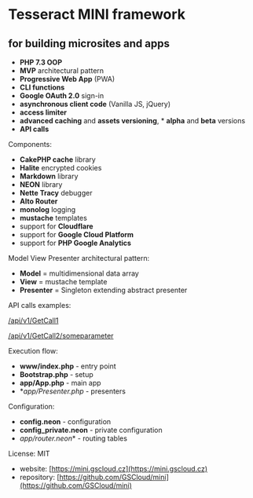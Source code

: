 Tesseract MINI framework
========================

for building microsites and apps
--------------------------------


* **PHP 7.3 OOP**
* **MVP** architectural pattern
* **Progressive Web App** (PWA)
* **CLI functions**
* **Google OAuth 2.0** sign-in
* **asynchronous client code** (Vanilla JS, jQuery)
* **access limiter**
* **advanced caching** and **assets versioning**, * **alpha** and **beta** versions
* **API calls**


Components:

* **CakePHP cache** library
* **Halite** encrypted cookies
* **Markdown** library
* **NEON** library
* **Nette Tracy** debugger
* **Alto Router**
* **monolog** logging
* **mustache** templates
* support for **Cloudflare**
* support for **Google Cloud Platform**
* support for **PHP Google Analytics**


Model View Presenter architectural pattern:

* **Model** = multidimensional data array
* **View** = mustache template
* **Presenter** = Singleton extending abstract presenter


API calls examples:

[/api/v1/GetCall1](/api/v1/GetCall1)

[/api/v1/GetCall2/someparameter](/api/v1/GetCall2/someparameter)


Execution flow:

* **www/index.php** - entry point
* **Bootstrap.php** - setup
* **app/App.php** - main app
* **app/*Presenter.php** - presenters

Configuration:

* **config.neon** - configuration
* **config_private.neon** - private configuration
* **app/router*.neon** - routing tables


License: MIT

* website: [https://mini.gscloud.cz](https://mini.gscloud.cz)
* repository: [https://github.com/GSCloud/mini](https://github.com/GSCloud/mini)
